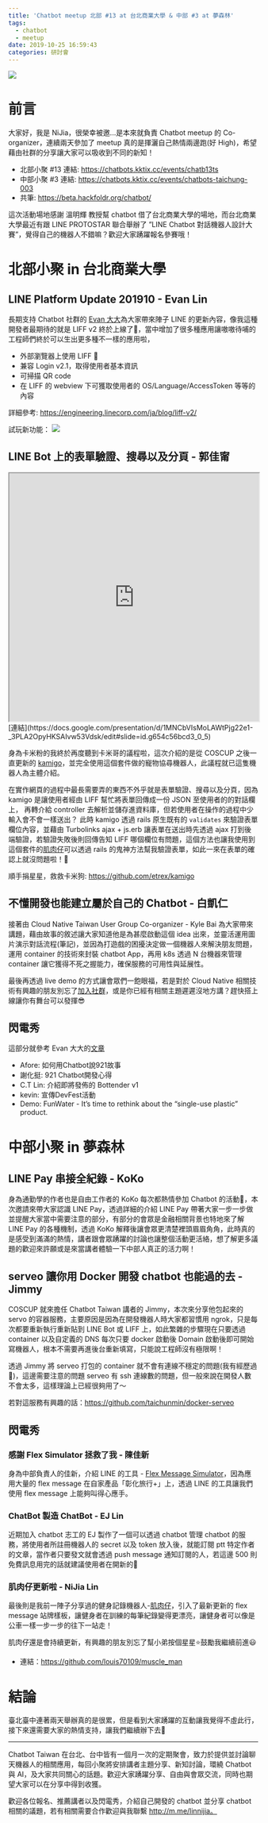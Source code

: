 ```yaml
---
title: 'Chatbot meetup 北部 #13 at 台北商業大學 & 中部 #3 at 夢森林'
tags:
  - chatbot
  - meetup
date: 2019-10-25 16:59:43
categories: 研討會
---
```


![](https://i.imgur.com/P3F7Xjp.png)

# 前言
大家好，我是 NiJia，很榮幸被邀...是本來就負責 Chatbot meetup 的 Co-organizer，連續兩天參加了 meetup 真的是揮灑自己熱情兩邊跑(好 High)，希望藉由社群的分享讓大家可以吸收到不同的新知！

- 北部小聚 #13 連結: https://chatbots.kktix.cc/events/chatb13ts
- 中部小聚 #3 連結: https://chatbots.kktix.cc/events/chatbots-taichung-003
- 共筆: https://beta.hackfoldr.org/chatbot/

這次活動場地感謝 溫明輝 教授幫 chatbot 借了台北商業大學的場地，而台北商業大學最近有跟 LINE PROTOSTAR 聯合舉辦了 ”LINE Chatbot 對話機器人設計大賽”，覺得自己的機器人不錯嘛？歡迎大家踴躍報名參賽哦！

# 北部小聚 in 台北商業大學
## LINE Platform Update 201910 - Evan Lin

<script async class="speakerdeck-embed" data-slide="1" data-id="36b3e28d2a3f4e489250cbe7d84234a4" data-ratio="1.77777777777778" src="//speakerdeck.com/assets/embed.js"></script>

長期支持 Chatbot 社群的 [Evan 大大](https://www.evanlin.com/chatbot13/)為大家帶來陣子 LINE 的更新內容，像我這種開發者最期待的就是 LIFF v2 終於上線了🎉，當中增加了很多種應用讓嗷嗷待哺的工程師們終於可以生出更多種不一樣的應用啦，

- 外部瀏覽器上使用 LIFF 🎉
- 兼容 Login v2.1，取得使用者基本資訊
- 可掃描 QR code
- 在 LIFF 的 webview 下可獲取使用者的 OS/Language/AccessToken 等等的內容 

詳細參考: https://engineering.linecorp.com/ja/blog/liff-v2/

試玩新功能：
![](https://i.imgur.com/zHx9RcBm.png)

## LINE Bot 上的表單驗證、搜尋以及分頁 - 郭佳甯
<iframe name="kamigo" width="100%" height="500px" frameborder="1" src="https://docs.google.com/presentation/d/1MNCbVIsMoLAWtPjg22e1-_3PLA2OpyHKSAIvw53Vdsk/edit#slide=id.g654c56bcd3_0_5"></iframe>
[連結](https://docs.google.com/presentation/d/1MNCbVIsMoLAWtPjg22e1-_3PLA2OpyHKSAIvw53Vdsk/edit#slide=id.g654c56bcd3_0_5)

身為卡米粉的我終於再度聽到卡米哥的議程啦，這次介紹的是從 COSCUP 之後一直更新的 [kamigo](https://github.com/etrex/kamigo)，並完全使用這個套件做的寵物協尋機器人，此議程就已這隻機器人為主體介紹。

在實作網頁的過程中最長需要弄的東西不外乎就是表單驗證、搜尋以及分頁，因為 kamigo 是讓使用者經由 LIFF 幫忙將表單回傳成一份 JSON 至使用者的的對話欄上，
再轉介給 controller 去解析並儲存進資料庫，但若使用者在操作的過程中少輸入會不會一樣送出？
此時 kamigo 透過 rails 原生既有的 `validates` 來驗證表單欄位內容，並藉由 Turbolinks ajax + js.erb 讓表單在送出時先透過 ajax 打到後端驗證，若驗證失敗後則回傳告知 LIFF 哪個欄位有問題，這個方法也讓我使用到這個套件的[肌肉仔](https://github.com/louis70109/muscle_man)可以透過 rails 的鬼神方法幫我驗證表單，如此一來在表單的確認上就沒問題啦！🎉

順手捐星星，救救卡米狗: https://github.com/etrex/kamigo

## 不懂開發也能建立屬於自己的 Chatbot - 白凱仁
<script async class="speakerdeck-embed" data-slide="1" data-id="be82f20196b848958be409d1a34a2175" data-ratio="1.77777777777778" src="//speakerdeck.com/assets/embed.js"></script>
接著由 Cloud Native Taiwan User Group Co-organizer - Kyle Bai 為大家帶來講題，藉由故事的敘述讓大家知道他是為甚麼啟動這個 idea 出來，並靈活運用圖片演示對話流程(筆記)，並因為打遊戲的困擾決定做一個機器人來解決朋友問題，運用 container 的技術來封裝 chatbot App，再用 k8s 透過 N 台機器來管理 container 讓它獲得不死之握能力，確保服務的可用性與延展性。

最後再透過 live demo 的方式讓會眾們一飽眼福，若是對於 Cloud Native 相關技術有興趣的朋友別忘了[加入社群](https://www.facebook.com/groups/cloudnative.tw/)，或是你已經有相關主題遲遲沒地方講？趕快搭上線讓你有舞台可以發揮😎

## 閃電秀

這部分就參考 Evan 大大的[文章](http://www.evanlin.com/chatbot13/#閃電秀)

- Afore:	如何用Chatbot說921故事
- 謝化挺:	921 Chatbot開發心得
- C.T Lin:	介紹即將發佈的 Bottender v1
- kevin:	宣傳DevFest活動
- Demo:	FunWater - It’s time to rethink about the “single-use plastic” product.

# 中部小聚 in 夢森林
## LINE Pay 串接全紀錄 - KoKo

身為通勤學的作者也是自由工作者的 KoKo 每次都熱情參加 Chatbot 的活動👏，本次邀請來帶大家認識 LINE Pay，透過詳細的介紹 LINE Pay 帶著大家一步一步做並提醒大家當中需要注意的部分，有部分的會眾是金融相關背景也特地來了解 LINE Pay 的各種機制，透過 KoKo 解釋後讓會眾更清楚裡頭眉眉角角，此時真的是感受到滿滿的熱情，講者跟會眾踴躍的討論也讓整個活動更活絡，想了解更多議題的歡迎來許願或是來當講者體驗一下中部人真正的活力啊！

## serveo 讓你用 Docker 開發 chatbot 也能過的去 - Jimmy
COSCUP 就來擔任 Chatbot Taiwan 講者的 Jimmy，本次來分享他包起來的 servo 的容器服務，主要原因是因為在開發機器人時大家都習慣用 ngrok，只是每次都要重新執行重新貼到 LINE Bot 或 LIFF 上，如此繁雜的步驟現在只要透過 container 以及自定義的 DNS 每次只要 docker 啟動後 Domain 啟動後即可開始寫機器人，根本不需要再進後台重新填寫，只能說工程師沒有極限啊！

透過 Jimmy 將 serveo 打包的 container 就不會有連線不穩定的問題(我有經歷過🤣)，這邊需要注意的問題 serveo 有 ssh 連線數的問題，但一般來說在開發人數不會太多，這樣理論上已經很夠用了～

若對這服務有興趣的話：https://github.com/taichunmin/docker-serveo

## 閃電秀

### 感謝 Flex Simulator 拯救了我 - 陳佳新
身為中部負責人的佳新，介紹 LINE 的工具 - [Flex Message Simulator](https://developers.line.biz/console/fx/)，因為應用大量的 flex message 在自家產品「彰化旅行+」上，透過 LINE 的工具讓我們使用 flex message 上能夠叫得心應手。
### ChatBot 製造 ChatBot - EJ Lin
近期加入 chatbot 志工的 EJ 製作了一個可以透過 chatbot 管理 chatbot 的服務，將使用者所註冊機器人的 secret 以及 token 放入後，就能訂閱 ptt 特定作者的文章，當作者只要發文就會透過 push message 通知訂閱的人，若這邊 500 則免費訊息用完的話就建議使用者在開新的🤣
### 肌肉仔更新啦 - NiJia Lin
最後則是我前一陣子分享過的健身記錄機器人-[肌肉仔](https://github.com/louis70109/muscle_man)，引入了最新更新的 flex message 站牌樣板，讓健身者在訓練的每筆紀錄變得更漂亮，讓健身者可以像是公車一樣一步一步的往下一站走！

肌肉仔還是會持續更新，有興趣的朋友別忘了幫小弟按個星星⭐️鼓勵我繼續前進😃
- 連結：https://github.com/louis70109/muscle_man

# 結論
臺北臺中連著兩天舉辦真的是很累，但是看到大家踴躍的互動讓我覺得不虛此行，接下來還需要大家的熱情支持，讓我們繼續辦下去🚀

---

Chatbot Taiwan 在台北、台中皆有一個月一次的定期聚會，致力於提供並討論聊天機器人的相關應用，每回小聚將安排講者主題分享、新知討論，環繞 Chatbot 與 AI，及大家共同關心的話題。歡迎大家踴躍分享、自由與會眾交流，同時也期望大家可以在分享中得到收獲。

歡迎各位報名、推薦講者以及閃電秀，介紹自己開發的 chatbot 並分享 chatbot 相關的議題，若有相關需要合作歡迎與我聯繫 http://m.me/linnijia。